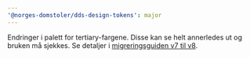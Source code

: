 ```yaml
---
'@norges-domstoler/dds-design-tokens': major
---
```


Endringer i palett for tertiary-fargene. Disse kan se helt annerledes ut og bruken må sjekkes. Se detaljer i [migreringsguiden v7 til v8](https://design.domstol.no/987b33f71/p/063d12-v7-til-v8).
